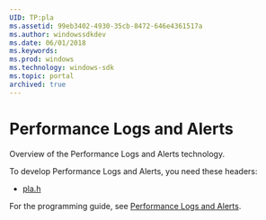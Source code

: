```yaml
---
UID: TP:pla
ms.assetid: 99eb3402-4930-35cb-8472-646e4361517a
ms.author: windowssdkdev
ms.date: 06/01/2018
ms.keywords: 
ms.prod: windows
ms.technology: windows-sdk
ms.topic: portal
archived: true
---
```


# Performance Logs and Alerts



Overview of the Performance Logs and Alerts technology.

To develop Performance Logs and Alerts, you need these headers:

 * [pla.h](..\pla\index.md)

For the programming guide, see [Performance Logs and Alerts](/previous-versions/windows/desktop/pla).
